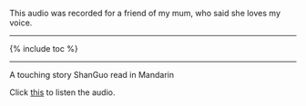 ﻿This audio was recorded for a friend of my mum, who said she loves my voice.
<!--more-->

---
{% include toc %}

---


A touching story ShanGuo read in Mandarin

Click [this](https://mp.weixin.qq.com/s?__biz=MzAxMzY5NDI2NA==&mid=2455s124932&idx=1&sn=ee2f333916a698de3e37d4a0e7c20128&chksm=8c3c3f93bb4bb6853ce5d493736e9ffdfb50e7ae1858c8dc5170546fc48f97c12e3976cfab87&mpshare=1&scene=1&srcid=0119kgKDl4ljvNBNkDi5NZmn&key=ccc56fc127f128b76cd75fe4d6aaa88fdb9695320b40b2bada8d4fb138d01478ca660ce4b499a46d7f1911ecfc0729ed6327294908067194a6d82e09c11e6607cc78cadb539ff8f1cdcf930527c27d9a&ascene=0&uin=ODAyMTIyMzgw&devicetype=iMac+MacBookPro12%2C1+OSX+OSX+10.12.2+build(16C67)&version=12010210&nettype=WIFI&fontScale=100&pass_ticket=ib5Zps1mqmd4BeD%2F7v6x5EwLgNa7Da80TMbLcgNtKFqUPy6nacKcWTVuMNvU6%2Bve "Title") to listen the audio.
